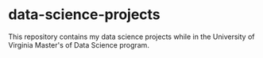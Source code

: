 # data-science-projects
This repository contains my data science projects while in the University of Virginia Master's of Data Science program.
